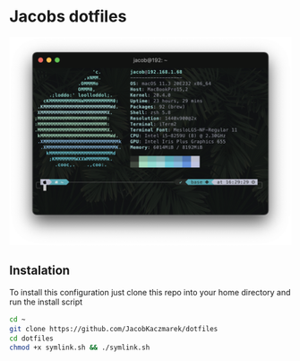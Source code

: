 # Jacobs dotfiles
![image info](./terminal.png)
## Instalation

To install this configuration just clone this repo into your home directory and run the install script

```bash
cd ~
git clone https://github.com/JacobKaczmarek/dotfiles
cd dotfiles
chmod +x symlink.sh && ./symlink.sh
```


